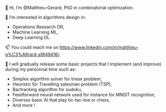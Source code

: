 👋 Hi, I’m @Matthieu-Gerard, PhD in combinatorial optimization.

👀 I’m interested in algorithms design in:
  - Operations Research OR, 
  - Machine Learning ML,
  - Deep Learning DL.
  
📫 You could reach me on https://www.linkedin.com/in/matthieu-g%C3%A9rard-a1849416/.

🌱 I will gradually release some basic projects that I implement (and improve) during my personnal time such as: 
  - Simplex algorithm solver for linear problem, 
  - Heuristic for Travelling salesman problem (TSP), 
  - Bactracking algorithm for sudoku,
  - Feedforward neural network used for instance for MNIST recognition,
  - Diverses basic AI that play tic-tac-toe or chess,
  - And more !

<!---
Matthieu-Gerard/Matthieu-Gerard is a ✨ special ✨ repository because its `README.md` (this file) appears on your GitHub profile.
You can click the Preview link to take a look at your changes.
--->
